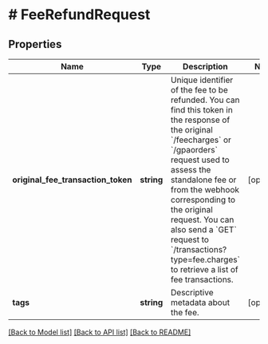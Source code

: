 # # FeeRefundRequest

## Properties

Name | Type | Description | Notes
------------ | ------------- | ------------- | -------------
**original_fee_transaction_token** | **string** | Unique identifier of the fee to be refunded.   You can find this token in the response of the original &#x60;/feecharges&#x60; or &#x60;/gpaorders&#x60; request used to assess the standalone fee or from the webhook corresponding to the original request. You can also send a &#x60;GET&#x60; request to &#x60;/transactions?type&#x3D;fee.charges&#x60; to retrieve a list of fee transactions. | [optional]
**tags** | **string** | Descriptive metadata about the fee. | [optional]

[[Back to Model list]](../../README.md#models) [[Back to API list]](../../README.md#endpoints) [[Back to README]](../../README.md)
